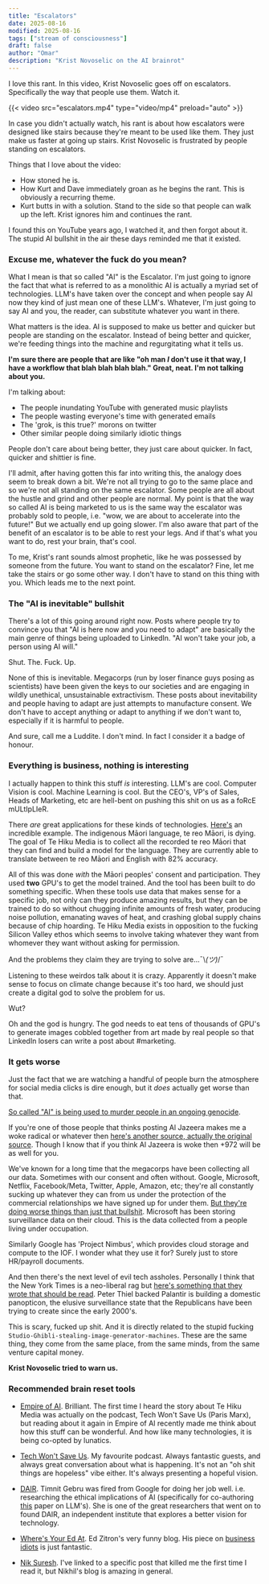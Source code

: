 ```yaml
---
title: "Escalators"
date: 2025-08-16
modified: 2025-08-16
tags: ["stream of consciousness"]
draft: false
author: "Omar"
description: "Krist Novoselic on the AI brainrot"
---
```


I love this rant. In this video, Krist Novoselic goes off on escalators. Specifically the way that people use them. Watch it. 

{{< video src="escalators.mp4" type="video/mp4" preload="auto" >}}

In case you didn't actually watch, his rant is about how escalators were designed like stairs because they're meant to be used like them. They just make us faster at going up stairs. Krist Novoselic is frustrated by people standing on escalators. 

Things that I love about the video:

- How stoned he is.
- How Kurt and Dave immediately groan as he begins the rant. This is obviously a recurring theme.
- Kurt butts in with a solution. Stand to the side so that people can walk up the left. Krist ignores him and continues the rant.

I found this on YouTube years ago, I watched it, and then forgot about it. The stupid AI bullshit in the air these days reminded me that it existed.

### Excuse me, whatever the fuck do you mean?

What I mean is that so called "AI" is the Escalator. I'm just going to ignore the fact that what is referred to as a monolithic AI is actually a myriad set of technologies. LLM's have taken over the concept and when people say AI now they kind of just mean one of these LLM's. Whatever, I'm just going to say AI and you, the reader, can substitute whatever you want in there.

What matters is the idea. AI is supposed to make us better and quicker but people are standing on the escalator. Instead of being better and quicker, we're feeding things into the machine and regurgitating what it tells us.

**I'm sure there are people that are like "oh man _I_ don't use it that way, I have a workflow that blah blah blah blah." Great, neat. I'm not talking about you.**

I'm talking about:
- The people inundating YouTube with generated music playlists
- The people wasting everyone's time with generated emails
- The 'grok, is this true?' morons on twitter
- Other similar people doing similarly idiotic things

People don't care about being better, they just care about quicker. In fact, quicker and shittier is fine.

I'll admit, after having gotten this far into writing this, the analogy does seem to break down a bit. We're not all trying to go to the same place and so we're not all standing on the same escalator. Some people are all about the hustle and grind and other people are normal. My point is that the way so called AI is being marketed to us is the same way the escalator was probably sold to people, i.e. "wow, we are about to accelerate into the future!" But we actually end up going slower. I'm also aware that part of the benefit of an escalator is to be able to rest your legs. And if that's what you want to do, rest your brain, that's cool.

To me, Krist's rant sounds almost prophetic, like he was possessed by someone from the future. You want to stand on the escalator? Fine, let me take the stairs or go some other way. I don't have to stand on this thing with you. Which leads me to the next point.

### The "AI is inevitable" bullshit

There's a lot of this going around right now. Posts where people try to convince you that "AI is here now and you need to adapt" are basically the main genre of things being uploaded to LinkedIn. "AI won't take your job, a person using AI will."

Shut. The. Fuck. Up.

None of this is inevitable. Megacorps (run by loser finance guys posing as scientists) have been given the keys to our societies and are engaging in wildly unethical, unsustainable extractivism. These posts about inevitability and people having to adapt are just attempts to manufacture consent. We don't have to accept anything or adapt to anything if we don't want to, especially if it is harmful to people. 

And sure, call me a Luddite. I don't mind. In fact I consider it a badge of honour.

### Everything is business, nothing is interesting

I actually happen to think this stuff _is_ interesting. LLM's are cool. Computer Vision is cool. Machine Learning is cool. But the CEO's, VP's of Sales, Heads of Marketing, etc are hell-bent on pushing this shit on us as a foRcE mULtIpLIeR.

There _are_ great applications for these kinds of technologies. [Here's](https://tehiku.nz/te-hiku-tech/papa-reo/) an incredible example. The indigenous Māori language, te reo Māori, is dying. The goal of Te Hiku Media is to collect all the recorded te reo Māori that they can find and build a model for the language. They are currently able to translate between te reo Māori and English with 82% accuracy.

All of this was done _with_ the Māori peoples' consent and participation. They used **two** GPU's to get the model trained. And the tool has been built to do something specific. When these tools use data that makes sense for a specific job, not only can they produce amazing results, but they can be trained to do so without chugging infinite amounts of fresh water, producing noise pollution, emanating waves of heat, and crashing global supply chains because of chip hoarding. Te Hiku Media exists in opposition to the fucking Silicon Valley ethos which seems to involve taking whatever they want from whomever they want without asking for permission. 

And the problems they claim they are trying to solve are...¯\\_(ツ)_/¯ 

Listening to these weirdos talk about it is crazy. Apparently it doesn't make sense to focus on climate change because it's too hard, we should just create a digital god to solve the problem for us. 

Wut?

Oh and the god is hungry. The god needs to eat tens of thousands of GPU's to generate images cobbled together from art made by real people so that LinkedIn losers can write a post about #marketing.

### It gets worse

Just the fact that we are watching a handful of people burn the atmosphere for social media clicks is dire enough, but it _does_ actually get worse than that.

[So called "AI" is being used to murder people in an ongoing genocide](https://www.aljazeera.com/news/2024/4/4/ai-assisted-genocide-israel-reportedly-used-database-for-gaza-kill-lists).

If you're one of those people that thinks posting Al Jazeera makes me a woke radical or whatever then [here's another source, actually the original source](
https://www.972mag.com/lavender-ai-israeli-army-gaza/). Though I know that if you think Al Jazeera is woke then +972 will be as well for you.

We've known for a long time that the megacorps have been collecting all our data. Sometimes with our consent and often without. Google, Microsoft, Netflix, Facebook/Meta, Twitter, Apple, Amazon, etc; they're all constantly sucking up whatever they can from us under the protection of the commercial relationships we have signed up for under them. [But they're doing worse things than just that bullshit](https://www.972mag.com/microsoft-8200-intelligence-surveillance-cloud-azure/). Microsoft has been storing surveillance data on their cloud. This is the data collected from a people living under occupation.

Similarly Google has 'Project Nimbus', which provides cloud storage and compute to the IOF. I wonder what they use it for? Surely just to store HR/payroll documents.

And then there's the next level of evil tech assholes. Personally I think that the New York Times is a neo-liberal rag but [here's something that they wrote that should be read](https://www.nytimes.com/2025/05/30/technology/trump-palantir-data-americans.html). Peter Thiel backed Palantir is building a domestic panopticon, the elusive surveillance state that the Republicans have been trying to create since the early 2000's.

This is scary, fucked up shit. And it is directly related to the stupid fucking `Studio-Ghibli-stealing-image-generator-machines`. These are the same thing, they come from the same place, from the same minds, from the same venture capital money.

**Krist Novoselic tried to warn us.**

### Recommended brain reset tools

- [Empire of AI](https://karendhao.com/). Brilliant. The first time I heard the story about Te Hiku Media was actually on the podcast, Tech Won't Save Us (Paris Marx), but reading about it again in Empire of AI recently made me think about how this stuff can be wonderful. And how like many technologies, it is being co-opted by lunatics.

- [Tech Won't Save Us](https://www.techwontsave.us/). My favourite podcast. Always fantastic guests, and always great conversation about what is happening. It's not an "oh shit things are hopeless" vibe either. It's always presenting a hopeful vision.

- [DAIR](https://www.dair-institute.org/). Timnit Gebru was fired from Google for doing her job well. i.e. researching the ethical implications of AI (specifically for co-authoring [this](https://dl.acm.org/doi/10.1145/3442188.3445922) paper on LLM's). She is one of the great researchers that went on to found DAIR, an independent institute that explores a better vision for technology.

- [Where's Your Ed At](https://www.wheresyoured.at/). Ed Zitron's very funny blog. His piece on [business idiots](https://www.wheresyoured.at/the-era-of-the-business-idiot/) is just fantastic.

- [Nik Suresh](https://ludic.mataroa.blog/blog/i-will-fucking-piledrive-you-if-you-mention-ai-again/?ref=wheresyoured.at). I've linked to a specific post that killed me the first time I read it, but Nikhil's blog is amazing in general.